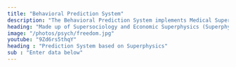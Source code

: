 ```yaml
---
title: "Behavioral Prediction System"
description: "The Behavioral Prediction System implements Medical Superphysics"
heading: "Made up of Supersociology and Economic Superphysics (Superphysics)"
image: "/photos/psych/freedom.jpg"
youtube: "9Zd6rs5thqY"
heading : "Prediction System based on Superphysics"
sub : "Enter data below"
---
```

